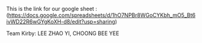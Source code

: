 This is the link for our google sheet : (https://docs.google.com/spreadsheets/d/1hO7NPBr8WGoCYKbh_mO5_Bt6ivWD22R6wGYgKoXH-d8/edit?usp=sharing)

Team Kirby:
LEE ZHAO YI, 
CHOONG BEE YEE
